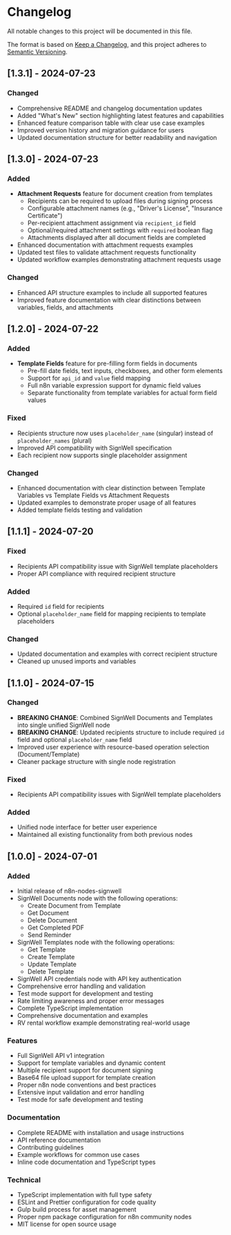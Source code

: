 # Changelog

All notable changes to this project will be documented in this file.

The format is based on [Keep a Changelog](https://keepachangelog.com/en/1.0.0/),
and this project adheres to [Semantic Versioning](https://semver.org/spec/v2.0.0.html).

## [1.3.1] - 2024-07-23

### Changed
- Comprehensive README and changelog documentation updates
- Added "What's New" section highlighting latest features and capabilities
- Enhanced feature comparison table with clear use case examples
- Improved version history and migration guidance for users
- Updated documentation structure for better readability and navigation

## [1.3.0] - 2024-07-23

### Added
- **Attachment Requests** feature for document creation from templates
  - Recipients can be required to upload files during signing process
  - Configurable attachment names (e.g., "Driver's License", "Insurance Certificate")
  - Per-recipient attachment assignment via `recipient_id` field
  - Optional/required attachment settings with `required` boolean flag
  - Attachments displayed after all document fields are completed
- Enhanced documentation with attachment requests examples
- Updated test files to validate attachment requests functionality
- Updated workflow examples demonstrating attachment requests usage

### Changed
- Enhanced API structure examples to include all supported features
- Improved feature documentation with clear distinctions between variables, fields, and attachments

## [1.2.0] - 2024-07-22

### Added
- **Template Fields** feature for pre-filling form fields in documents
  - Pre-fill date fields, text inputs, checkboxes, and other form elements
  - Support for `api_id` and `value` field mapping
  - Full n8n variable expression support for dynamic field values
  - Separate functionality from template variables for actual form field values

### Fixed
- Recipients structure now uses `placeholder_name` (singular) instead of `placeholder_names` (plural)
- Improved API compatibility with SignWell specification
- Each recipient now supports single placeholder assignment

### Changed
- Enhanced documentation with clear distinction between Template Variables vs Template Fields vs Attachment Requests
- Updated examples to demonstrate proper usage of all features
- Added template fields testing and validation

## [1.1.1] - 2024-07-20

### Fixed
- Recipients API compatibility issue with SignWell template placeholders
- Proper API compliance with required recipient structure

### Added
- Required `id` field for recipients
- Optional `placeholder_name` field for mapping recipients to template placeholders

### Changed
- Updated documentation and examples with correct recipient structure
- Cleaned up unused imports and variables

## [1.1.0] - 2024-07-15

### Changed
- **BREAKING CHANGE**: Combined SignWell Documents and Templates into single unified SignWell node
- **BREAKING CHANGE**: Updated recipients structure to include required `id` field and optional `placeholder_name` field
- Improved user experience with resource-based operation selection (Document/Template)
- Cleaner package structure with single node registration

### Fixed
- Recipients API compatibility issues with SignWell template placeholders

### Added
- Unified node interface for better user experience
- Maintained all existing functionality from both previous nodes

## [1.0.0] - 2024-07-01

### Added
- Initial release of n8n-nodes-signwell
- SignWell Documents node with the following operations:
  - Create Document from Template
  - Get Document
  - Delete Document
  - Get Completed PDF
  - Send Reminder
- SignWell Templates node with the following operations:
  - Get Template
  - Create Template
  - Update Template
  - Delete Template
- SignWell API credentials node with API key authentication
- Comprehensive error handling and validation
- Test mode support for development and testing
- Rate limiting awareness and proper error messages
- Complete TypeScript implementation
- Comprehensive documentation and examples
- RV rental workflow example demonstrating real-world usage

### Features
- Full SignWell API v1 integration
- Support for template variables and dynamic content
- Multiple recipient support for document signing
- Base64 file upload support for template creation
- Proper n8n node conventions and best practices
- Extensive input validation and error handling
- Test mode for safe development and testing

### Documentation
- Complete README with installation and usage instructions
- API reference documentation
- Contributing guidelines
- Example workflows for common use cases
- Inline code documentation and TypeScript types

### Technical
- TypeScript implementation with full type safety
- ESLint and Prettier configuration for code quality
- Gulp build process for asset management
- Proper npm package configuration for n8n community nodes
- MIT license for open source usage
